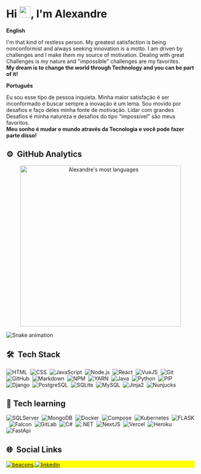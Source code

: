 <h1 align="left">Hi <img src="https://raw.githubusercontent.com/kaueMarques/kaueMarques/master/hi.gif" width="30px">, I'm Alexandre</h1>

**English**
<p> I'm that kind of restless person. My greatest satisfaction is being nonconformist and always seeking innovation is a motto. I am driven by challenges and I make them my source of motivation. Dealing with great Challenges is my nature and "impossible" challenges are my favorites. <br>
   <strong> My dream is to change the world through Technology and you can be part of it! </strong>
</p>

**Português**
<p> Eu sou esse tipo de pessoa inquieta. Minha maior satisfação é ser inconformado e buscar sempre a inovação é um lema. Sou movido por desafios e faço deles minha fonte de motivação. Lidar com grandes Desafios é minha natureza e desafios do tipo "impossível" são meus favoritos. <br>
 <strong>Meu sonho é mudar o mundo através da Tecnologia e você pode fazer parte disso! </strong>
</p>

## ⚙️ &nbsp;GitHub Analytics

<p align="center">
<img width="430em" src="https://github-readme-stats.vercel.app/api/top-langs/?username=upalx&layout=compact&theme=midnight-purple" alt="Alexandre's most languages"/>
</p>

<!--- Snake animation analytics to github --->
 ![Snake animation](https://github.com/upalx/upalx/blob/output/github-contribution-grid-snake.svg)


## 🛠 &nbsp;Tech Stack
![HTML](https://img.shields.io/badge/-HTML-05122A?style=flat&logo=HTML5)&nbsp;
![CSS](https://img.shields.io/badge/-CSS-05122A?style=flat&logo=CSS3&logoColor=1572B6)&nbsp;
![JavaScript](https://img.shields.io/badge/-JavaScript-05122A?style=flat&logo=javascript)&nbsp;
![Node.js](https://img.shields.io/badge/-Node.js-05122A?style=flat&logo=node.js)&nbsp;
![React](https://img.shields.io/badge/-React-05122A?style=flat&logo=react)&nbsp;
![VueJS](https://img.shields.io/badge/-Vue.js-05122A?style=flat&logo=vue.js)&nbsp;
![Git](https://img.shields.io/badge/-Git-05122A?style=flat&logo=git)&nbsp;
![GitHub](https://img.shields.io/badge/-GitHub-05122A?style=flat&logo=github)&nbsp;
![Markdown](https://img.shields.io/badge/-Markdown-05122A?style=flat&logo=markdown)&nbsp;
![NPM](https://img.shields.io/badge/-NPM-05122A?style=flat&logo=npm)&nbsp;
![YARN](https://img.shields.io/badge/-Yarn-05122A?style=flat&logo=yarn)&nbsp;
![Java](https://img.shields.io/badge/-Java-05122A?style=flat&logo=Java)&nbsp;
![Python](https://img.shields.io/badge/-Python-05122A?style=flat&logo=Python)&nbsp;
![PIP](https://img.shields.io/badge/-PIP-05122A?style=flat&logo=Pypi)&nbsp;
![Django](https://img.shields.io/badge/-Django-05122A?style=flat&logo=django)&nbsp;
![PostgreSQL](https://img.shields.io/badge/-PostgreSQL-05122A?style=flat&logo=postgresql)&nbsp;
![SQLite](https://img.shields.io/badge/-SQLite-05122A?style=flat&logo=sqlite)&nbsp;
![MySQL](https://img.shields.io/badge/-MySQL-05122A?style=flat&logo=MySQL)&nbsp;
![Jinja2](https://img.shields.io/badge/-Jinja2-05122A?style=flat&logo=jinja)&nbsp;
![Nunjucks](https://img.shields.io/badge/-Nunjucks-05122A?style=flat&logo=Nunjucks)&nbsp;

## :brain: Tech learning

![SQLServer](https://img.shields.io/badge/-SQLServer-05122A?style=flat&logo=Microsoft-SQL-Server)&nbsp;
![MongoDB](https://img.shields.io/badge/-MongoDB-05122A?style=flat&logo=MongoDB)&nbsp;
![Docker](https://img.shields.io/badge/-Docker-05122A?style=flat&logo=docker)&nbsp;
![Compose](https://img.shields.io/badge/-Compose-05122A?style=flat&logo=docker)&nbsp;
![Kubernetes](https://img.shields.io/badge/-Kubernetes-05122A?style=flat&logo=Kubernetes)&nbsp;
![FLASK](https://img.shields.io/badge/-Flask-05122A?style=flat&logo=flask)&nbsp;
![Falcon](https://img.shields.io/badge/-Falcon-05122A?style=flat&logo=Falcon)&nbsp;
![GitLab](https://img.shields.io/badge/-GitLab-05122A?style=flat&logo=GitLab)&nbsp;
![C#](https://img.shields.io/badge/-CSharp-05122A?style=flat&logo=C-Sharp)&nbsp;
![.NET](https://img.shields.io/badge/-.Net-05122A?style=flat&logo=DotNet)&nbsp;
![NextJS](https://img.shields.io/badge/-NextJS-05122A?style=flat&logo=Next.js)&nbsp;
![Vercel](https://img.shields.io/badge/-Vercel-05122A?style=flat&logo=Vercel)&nbsp;
![Heroku](https://img.shields.io/badge/-Heroku-05122A?style=flat&logo=Heroku)&nbsp;
![FastApi](https://img.shields.io/badge/-FastApi-05122A?style=flat&logo=FastApi)&nbsp;

## 🌐 &nbsp;Social Links

<p align="left" style="background:yellow">
 <a href="https://beacons.ai/alxinc" target="_blank">
 <img align="center" src="https://img.shields.io/badge/-Todas as redes sociais-05122A?style=flat&logo=buy-me-a-coffee" alt="beacons"/>
</a>
   
<a href="https://linkedin.com/in/upalx" target="_blank">
  <img align="center" src="https://img.shields.io/badge/-Linkedin-05122A?style=flat&logo=linkedin" alt="linkedin"/>
</a>
   
<!---
AlexandreALX/AlexandreALX is a ✨ special ✨ repository because its `README.md` (this file) appears on your GitHub profile.
You can click the Preview link to take a look at your changes.
--->
